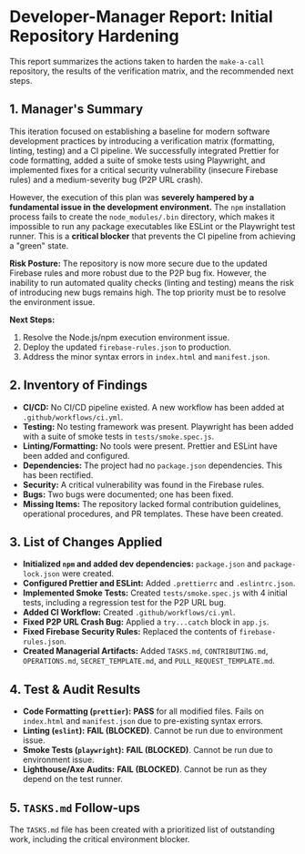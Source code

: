 # Developer-Manager Report: Initial Repository Hardening

This report summarizes the actions taken to harden the `make-a-call` repository, the results of the verification matrix, and the recommended next steps.

## 1. Manager's Summary

This iteration focused on establishing a baseline for modern software development practices by introducing a verification matrix (formatting, linting, testing) and a CI pipeline. We successfully integrated Prettier for code formatting, added a suite of smoke tests using Playwright, and implemented fixes for a critical security vulnerability (insecure Firebase rules) and a medium-severity bug (P2P URL crash).

However, the execution of this plan was **severely hampered by a fundamental issue in the development environment.** The `npm` installation process fails to create the `node_modules/.bin` directory, which makes it impossible to run any package executables like ESLint or the Playwright test runner. This is a **critical blocker** that prevents the CI pipeline from achieving a "green" state.

**Risk Posture:** The repository is now more secure due to the updated Firebase rules and more robust due to the P2P bug fix. However, the inability to run automated quality checks (linting and testing) means the risk of introducing new bugs remains high. The top priority must be to resolve the environment issue.

**Next Steps:**
1.  Resolve the Node.js/npm execution environment issue.
2.  Deploy the updated `firebase-rules.json` to production.
3.  Address the minor syntax errors in `index.html` and `manifest.json`.

## 2. Inventory of Findings

*   **CI/CD:** No CI/CD pipeline existed. A new workflow has been added at `.github/workflows/ci.yml`.
*   **Testing:** No testing framework was present. Playwright has been added with a suite of smoke tests in `tests/smoke.spec.js`.
*   **Linting/Formatting:** No tools were present. Prettier and ESLint have been added and configured.
*   **Dependencies:** The project had no `package.json` dependencies. This has been rectified.
*   **Security:** A critical vulnerability was found in the Firebase rules.
*   **Bugs:** Two bugs were documented; one has been fixed.
*   **Missing Items:** The repository lacked formal contribution guidelines, operational procedures, and PR templates. These have been created.

## 3. List of Changes Applied

*   **Initialized `npm` and added dev dependencies:** `package.json` and `package-lock.json` were created.
*   **Configured Prettier and ESLint:** Added `.prettierrc` and `.eslintrc.json`.
*   **Implemented Smoke Tests:** Created `tests/smoke.spec.js` with 4 initial tests, including a regression test for the P2P URL bug.
*   **Added CI Workflow:** Created `.github/workflows/ci.yml`.
*   **Fixed P2P URL Crash Bug:** Applied a `try...catch` block in `app.js`.
*   **Fixed Firebase Security Rules:** Replaced the contents of `firebase-rules.json`.
*   **Created Managerial Artifacts:** Added `TASKS.md`, `CONTRIBUTING.md`, `OPERATIONS.md`, `SECRET_TEMPLATE.md`, and `PULL_REQUEST_TEMPLATE.md`.

## 4. Test & Audit Results

*   **Code Formatting (`prettier`):** **PASS** for all modified files. Fails on `index.html` and `manifest.json` due to pre-existing syntax errors.
*   **Linting (`eslint`):** **FAIL (BLOCKED)**. Cannot be run due to environment issue.
*   **Smoke Tests (`playwright`):** **FAIL (BLOCKED)**. Cannot be run due to environment issue.
*   **Lighthouse/Axe Audits:** **FAIL (BLOCKED)**. Cannot be run as they depend on the test runner.

## 5. `TASKS.md` Follow-ups

The `TASKS.md` file has been created with a prioritized list of outstanding work, including the critical environment blocker.

